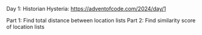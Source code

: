 Day 1: Historian Hysteria: https://adventofcode.com/2024/day/1

Part 1: Find total distance between location lists
Part 2: Find similarity score of location lists